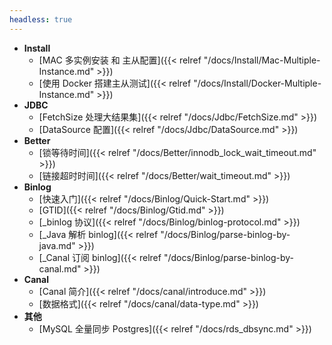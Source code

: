 ```yaml
---
headless: true
---
```


* **Install**
  * [MAC 多实例安装 和 主从配置]({{< relref "/docs/Install/Mac-Multiple-Instance.md" >}})
  * [使用 Docker 搭建主从测试]({{< relref "/docs/Install/Docker-Multiple-Instance.md" >}})
* **JDBC**
  * [FetchSize 处理大结果集]({{< relref "/docs/Jdbc/FetchSize.md" >}})
  * [DataSource 配置]({{< relref "/docs/Jdbc/DataSource.md" >}})
* **Better**
  * [锁等待时间]({{< relref "/docs/Better/innodb_lock_wait_timeout.md" >}})
  * [链接超时时间]({{< relref "/docs/Better/wait_timeout.md" >}})
* **Binlog**
  * [快速入门]({{< relref "/docs/Binlog/Quick-Start.md" >}})
  * [GTID]({{< relref "/docs/Binlog/Gtid.md" >}})
  * [_binlog 协议]({{< relref "/docs/Binlog/binlog-protocol.md" >}})
  * [_Java 解析 binlog]({{< relref "/docs/Binlog/parse-binlog-by-java.md" >}})
  * [_Canal 订阅 binlog]({{< relref "/docs/Binlog/parse-binlog-by-canal.md" >}})
* **Canal**
  * [Canal 简介]({{< relref "/docs/canal/introduce.md" >}})
  * [数据格式]({{< relref "/docs/canal/data-type.md" >}})
* **其他**
  * [MySQL 全量同步 Postgres]({{< relref "/docs/rds_dbsync.md" >}})



